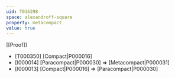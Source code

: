 ```yaml
---
uid: T016298
space: alexandroff-square
property: metacompact
value: true
---
```

[[Proof]]

* [T000350] [Compact|P000016]
* [I000014] [Paracompact|P000030] => [Metacompact|P000031]
* [I000013] [Compact|P000016] => [Paracompact|P000030]


